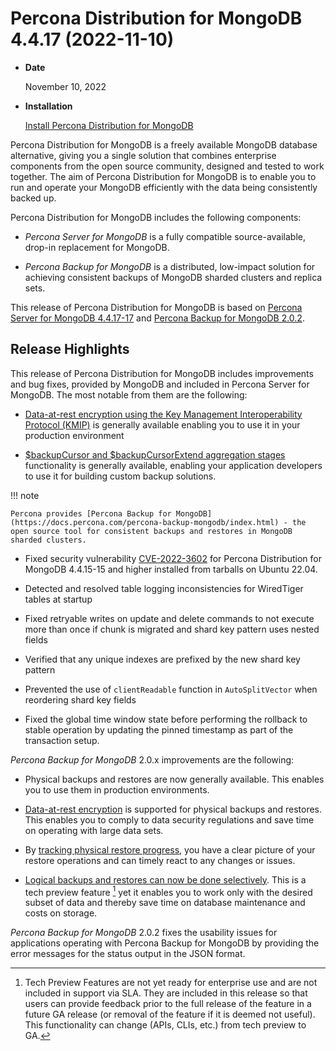 # Percona Distribution for MongoDB 4.4.17 (2022-11-10)

* **Date**

    November 10, 2022

* **Installation**

    [Install Percona Distribution for MongoDB](installation.md#install)

Percona Distribution for MongoDB is a freely available MongoDB database alternative, giving you a single solution that combines enterprise components from the open source community, designed and tested to work together. The aim of Percona Distribution for MongoDB is to enable you to run and operate your
MongoDB efficiently with the data being consistently backed up.

Percona Distribution for MongoDB includes the following components:

* *Percona Server for MongoDB* is a fully compatible source-available, drop-in replacement
for MongoDB.

* *Percona Backup for MongoDB* is a distributed, low-impact solution for achieving
consistent backups of MongoDB sharded clusters and replica sets.

This release of Percona Distribution for MongoDB is based on [Percona Server for MongoDB 4.4.17-17](https://www.percona.com/doc/percona-server-for-mongodb/4.4/release_notes/4.4.17-17.html) and [Percona Backup for MongoDB 2.0.2](https://www.percona.com/doc/percona-backup-mongodb/release-notes/2.0.2.html).

## Release Highlights

This release of Percona Distribution for MongoDB includes improvements and bug fixes, provided by MongoDB and included in Percona Server for MongoDB. The most notable from them are the following:

* [Data-at-rest encryption using the Key Management Interoperability Protocol (KMIP)](https://docs.percona.com/percona-server-for-mongodb/4.4/kmip.html) is generally available enabling you to use it in your production environment

* [$backupCursor and $backupCursorExtend aggregation stages](https://docs.percona.com/percona-server-for-mongodb/4.4/backup-cursor.html) functionality is generally available, enabling your application developers to use it for building custom backup solutions.

!!! note

    Percona provides [Percona Backup for MongoDB](https://docs.percona.com/percona-backup-mongodb/index.html) - the open source tool for consistent backups and restores in MongoDB sharded clusters.

* Fixed security vulnerability [CVE-2022-3602](https://cve.mitre.org/cgi-bin/cvename.cgi?name=CVE-2022-3602) for Percona Distribution for MongoDB 4.4.15-15 and higher installed from tarballs on Ubuntu 22.04.

* Detected and resolved table logging inconsistencies for WiredTiger tables at startup

* Fixed retryable writes on update and delete commands to not execute more than once if chunk is migrated and shard key pattern uses nested fields

* Verified that any unique indexes are prefixed by the new shard key pattern

* Prevented the use of `clientReadable` function in `AutoSplitVector` when reordering shard key fields

* Fixed the global time window state before performing the rollback to stable operation by updating the pinned timestamp as part of the transaction setup.

*Percona Backup for MongoDB* 2.0.x improvements are the following:

* Physical backups and restores are now generally available. This enables you to use them in production environments.

* [Data-at-rest encryption](https://docs.percona.com/percona-backup-mongodb/usage/restore.html#physical-restores-with-data-at-rest-encryption) is supported for physical backups and restores. This enables you to comply to data security regulations and save time on operating with large data sets.

* By [tracking physical restore progress](https://docs.percona.com/percona-backup-mongodb/usage/restore-progress.html), you have a clear picture of your restore operations and can timely react to any changes or issues.

* [Logical backups and restores can now be done selectively](https://docs.percona.com/percona-backup-mongodb/usage/selective-backup.html). This is a tech preview feature [^1] yet it enables you to work only with the desired subset of data and thereby save time on database maintenance and costs on storage.

*Percona Backup for MongoDB* 2.0.2 fixes the usability issues for applications operating with Percona Backup for MongoDB by providing the error messages for the status output in the JSON format.

[^1]: Tech Preview Features are not yet ready for enterprise use and are not included in support via SLA. They are included in this release so that users can provide feedback prior to the full release of the feature in a future GA release (or removal of the feature if it is deemed not useful). This functionality can change (APIs, CLIs, etc.) from tech preview to GA.
